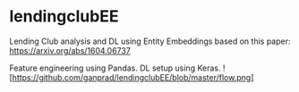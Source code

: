 # lendingclubEE
Lending Club analysis and DL using Entity Embeddings based on this paper:
https://arxiv.org/abs/1604.06737

Feature engineering using Pandas.
DL setup using Keras.
![https://github.com/ganprad/lendingclubEE/blob/master/flow.png]
